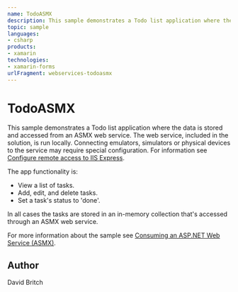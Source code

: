 ```yaml
---
name: TodoASMX
description: This sample demonstrates a Todo list application where the data is stored and accessed from an ASMX web service. The web service is hosted by Xamar...
topic: sample
languages:
- csharp
products:
- xamarin
technologies:
- xamarin-forms
urlFragment: webservices-todoasmx
---
```

TodoASMX
========

This sample demonstrates a Todo list application where the data is stored and accessed from an ASMX web service. The web service, included in the solution, is run locally. Connecting emulators, simulators or physical devices to the service may require special configuration. For information see [Configure remote access to IIS Express](https://docs.microsoft.com/xamarin/xamarin-forms/data-cloud/consuming/wcf#configure-remote-access-to-iis-express).

The app functionality is:

- View a list of tasks.
- Add, edit, and delete tasks.
- Set a task's status to 'done'.

In all cases the tasks are stored in an in-memory collection that's accessed through an ASMX web service.

For more information about the sample see [Consuming an ASP.NET Web Service (ASMX)](http://developer.xamarin.com/guides/cross-platform/xamarin-forms/web-services/consuming/asmx/).

Author
------

David Britch
